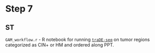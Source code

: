# Step 7

## ST

`GAM_workflow.r` - R notebook for running [`traDE-seq`](https://statomics.github.io/tradeSeq/index.html) on tumor regions categorized as CIN+ or HM and ordered along PPT.
